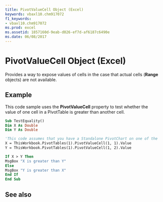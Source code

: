 ```yaml
---
title: PivotValueCell Object (Excel)
keywords: vbaxl10.chm917072
f1_keywords:
- vbaxl10.chm917072
ms.prod: excel
ms.assetid: 1857160d-9eab-d026-ef7d-af6187c6490e
ms.date: 06/08/2017
---
```



# PivotValueCell Object (Excel)

Provides a way to expose values of cells in the case that actual cells (**Range** objects) are not available.


## Example

This code sample uses the  **PivotValueCell** property to test whether the value of one cell in a PivotTable is greater than another cell.


```vb
Sub TestEquality()
Dim X As Double
Dim Y As Double

'This code assumes that you have a Standalone PivotChart on one of the worksheets.
X = ThisWorkbook.PivotTables(1).PivotValueCell(1, 1).Value
Y = ThisWorkbook.PivotTables(1).PivotValueCell(1, 2).Value

If X > Y Then
MsgBox "X is greater than Y"
Else
MsgBox "Y is greater than X"
End If
End Sub
```


## See also



